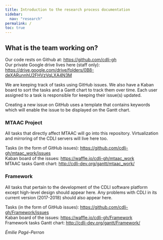 ```yaml
---
title: Introduction to the research process documentation
sidebar:
  nav: "research"
permalink: /
toc: true
---
```

## What is the team working on?
Our code rests on Github at: <https://github.com/cdli-gh>   
Our private Google drive lives here (staff only): <https://drive.google.com/drive/folders/0B8-deXARunnhU2FHVzVqLXA4N3M>  


We are keeping track of tasks using GitHub issues. We also have a Kaban board to sort the tasks and a Gantt chart to track them over time. Each user assigned to a task is responsible for keeping their issue(s) updated.  

Creating a new issue on GitHub uses a template that contains keywords which will enable the issue to be displayed on the Gantt chart.   

### MTAAC Project
All tasks that directly affect MTAAC will go into this repository. Virtualization and mirroring of the CDLI servers will live here too.

Tasks (in the form of GitHub issues): <https://github.com/cdli-gh/mtaac_work/issues>  
Kaban board of the issues: <https://waffle.io/cdli-gh/mtaac_work>  
MTAAC tasks Gantt chart: <http://cdli-dev.org/gantt/mtaac_work/>  

### Framework
All tasks that pertain to the development of the CDLI software platform except high-level design should appear here. Any problems with CDLI in its current version (2017-2018) should also appear here.

Tasks (in the form of GitHub issues): <https://github.com/cdli-gh/Framework/issues>  
Kaban board of the issues: <https://waffle.io/cdli-gh/Framework>  
Framework tasks Gantt chart: <http://cdli-dev.org/gantt/Framework/>  




*Émilie Pagé-Perron*
